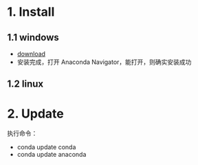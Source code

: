 
# 1. Install
## 1.1 windows
- [download](https://www.anaconda.com/distribution/#windows)
- 安装完成，打开 Anaconda Navigator，能打开，则确实安装成功
## 1.2 linux

# 2. Update
执行命令：
- conda update conda
- conda update anaconda